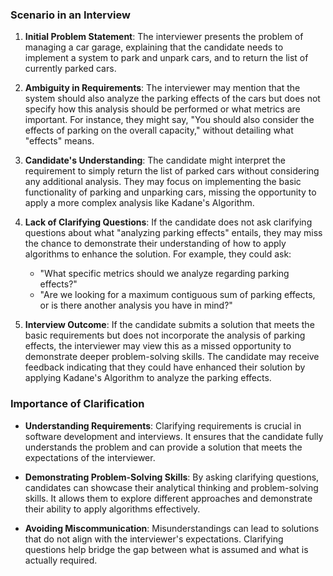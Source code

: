 ### Scenario in an Interview

1. **Initial Problem Statement**: The interviewer presents the problem of managing a car garage, explaining that the candidate needs to implement a system to park and unpark cars, and to return the list of currently parked cars.

2. **Ambiguity in Requirements**: The interviewer may mention that the system should also analyze the parking effects of the cars but does not specify how this analysis should be performed or what metrics are important. For instance, they might say, "You should also consider the effects of parking on the overall capacity," without detailing what "effects" means.

3. **Candidate's Understanding**: The candidate might interpret the requirement to simply return the list of parked cars without considering any additional analysis. They may focus on implementing the basic functionality of parking and unparking cars, missing the opportunity to apply a more complex analysis like Kadane's Algorithm.

4. **Lack of Clarifying Questions**: If the candidate does not ask clarifying questions about what "analyzing parking effects" entails, they may miss the chance to demonstrate their understanding of how to apply algorithms to enhance the solution. For example, they could ask:
   - "What specific metrics should we analyze regarding parking effects?"
   - "Are we looking for a maximum contiguous sum of parking effects, or is there another analysis you have in mind?"

5. **Interview Outcome**: If the candidate submits a solution that meets the basic requirements but does not incorporate the analysis of parking effects, the interviewer may view this as a missed opportunity to demonstrate deeper problem-solving skills. The candidate may receive feedback indicating that they could have enhanced their solution by applying Kadane's Algorithm to analyze the parking effects.

### Importance of Clarification

- **Understanding Requirements**: Clarifying requirements is crucial in software development and interviews. It ensures that the candidate fully understands the problem and can provide a solution that meets the expectations of the interviewer.

- **Demonstrating Problem-Solving Skills**: By asking clarifying questions, candidates can showcase their analytical thinking and problem-solving skills. It allows them to explore different approaches and demonstrate their ability to apply algorithms effectively.

- **Avoiding Miscommunication**: Misunderstandings can lead to solutions that do not align with the interviewer's expectations. Clarifying questions help bridge the gap between what is assumed and what is actually required.
